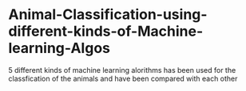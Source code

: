 # Animal-Classification-using-different-kinds-of-Machine-learning-Algos
5 different kinds of machine learning alorithms has been used for the classfication of the animals and have been compared with each other 
